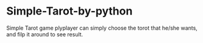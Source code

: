 # Simple-Tarot-by-python
 Simple Tarot game 
plyplayer can simply choose the torot that he/she wants, and filp it around to see result.
